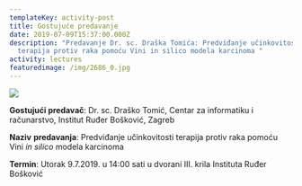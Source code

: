 ```yaml
---
templateKey: activity-post
title: Gostujuće predavanje
date: 2019-07-09T15:37:00.000Z
description: "Predavanje Dr. sc. Draška Tomića: Predviđanje učinkovitosti
  terapija protiv raka pomoću Vini in silico modela karcinoma "
activity: lectures
featuredimage: /img/2686_0.jpg
---
```

![](/img/2686_0.jpg)

**Gostujući predavač**: Dr. sc. Draško Tomić, Centar za informatiku i računarstvo, Institut Ruđer Bošković, Zagreb

**Naziv** **predavanja**: Predviđanje učinkovitosti terapija protiv raka pomoću Vini *in silico* modela karcinoma

**Termin**: Utorak 9.7.2019. u 14:00 sati u dvorani III. krila Instituta Ruđer Bošković